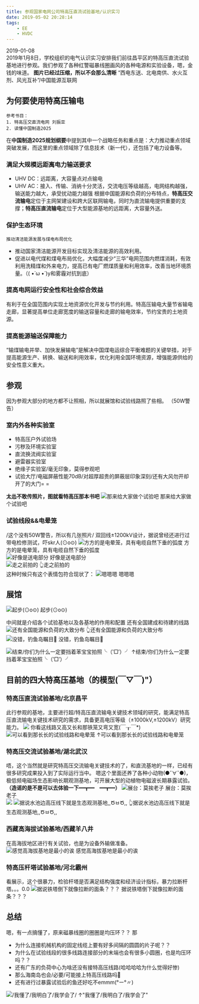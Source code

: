 ```yaml
---
title: 参观国家电网公司特高压直流试验基地/认识实习
date: 2019-05-02 20:28:14
tags:
    - EE
    - HVDC
---
```

2019-01-08  
2019年1月8日，学校组织的电气认识实习安排我们前往昌平区的特高压直流试验基地进行参观。我们参观了各种红警磁暴线圈画风的各种电源和实验设备，嗯，金钱的味道。
**图片已经过压缩，所以不会那么清晰**
“西电东送、北电南供、水火互剂、风光互补”/中国能源互联网
<!-- more -->

## 为何要使用特高压输电
```
参考书目：
1. 特高压交直流电网 刘振亚
2. 读懂中国制造2025
```
在**中国制造2025规划纲要**中提到其中一个战略任务和重点是：大力推动重点领域突破发展，而这里的重点领域除了信息技术（新一代），还包括了电力设备等。

### 满足大规模远距离电力输送要求
* UHV DC：远距离，大容量点对点输电
* UHV AC：接入、传输、消纳十分灵活，交流电压等级越高，电网结构越强，输送能力越大，承受扰动能力越强
根据中国能源和负荷的分布特点，**特高压交流输电**定位于主网架建设和跨大区联网输电，同时为直流输电提供重要的支撑；**特高压直流输电**定位于大型能源基地的远距离，大容量外送。

### 保护生态环境
`推动清洁能源发展与煤电布局优化`
* 推动国家清洁能源开发目标实现及清洁能源的高效利用。
* 促进以电代煤和煤电布局优化，大幅度减少“三华”电网范围内燃煤消耗，有效利用洗精煤和外来电力，提高已有电厂燃煤质量和利用效率，改善当地环境质量。（( •̀ ω •́ )y和雾霾对抗到底）

### 提高电网运行安全性和社会综合效益
有利于在全国范围内实现土地资源优化开发与节约利用。特高压输电大量节省输电走廊，显著提高单位走廊宽度的输送容量和走廊的输电效率，节约宝贵的土地资源。

### 提高能源输送保障能力
“输煤输电并举、加快发展输电”是解决中国煤电运综合平衡难题的关键举措，对于提高能源生产、转换、输送和利用效率，优化利用全国环境资源，增强能源供给的安全性意义重大。

## 参观
因为参观大部分的地方都不让照相，所以就展馆和试验线路照了些相。
（50W警告）
### 室内外各种实验室
* 特高压户外试验场
* 污秽及环境实验室
* 直流换流阀实验室
* 避雷器实验室
* 绝缘子实验室/毫无印象，莫得参观吧
* 试验大厅/电磁屏蔽性能70dB/对超厚超贵的屏蔽层印象深刻/还有大风勿开却开了的大门= =  

**太怂不敢传照片，图就看特高压那本书吧**
![那来给大家做个试验吧](EE-002-UHV/20190105122449.jpg)
那来给大家做个试验吧  

### 试验线段&&电晕笼
/这个没有50W警告，所以有几张照片/
双回线±1200kV设计，据说曾经还进行过带电检修测试，吓skr人(⊙o⊙)
![方方的是电晕笼，具有电缆自然下垂的弧度](EE-002-UHV/20190108_142051.jpg)
方方的是电晕笼，具有电缆自然下垂的弧度  
![好像是送电部分](EE-002-UHV/20190108_142054.jpg)
好像是送电部分  
![走之前拍的](EE-002-UHV/20190108_145917.jpg)
👆走之前拍的  
这种时候只有这个表情包符合现状了：
![嗯嗯嗯](EE-002-UHV/20190105122514.jpg)
嗯嗯嗯  

## 展馆
![起步(⊙o⊙)](EE-002-UHV/20190108_142606.jpg)
起步(⊙o⊙)  

中间就是介绍各个试验基地以及各基地的作用和配置
还有全国建成和待建的线路
![还有全国能源和负荷的大致分布](EE-002-UHV/20190108_144222.jpg)
👆还有全国能源和负荷的大致分布  
![没错，钓鱼岛瞩目📌](EE-002-UHV/20190108_144229.jpg)
没错，钓鱼岛瞩目📌  

![结束/你们为什么一定要挡着苯宝宝拍照╰（‵□′）╯](EE-002-UHV/20190108_144532.jpg)
↑结束/你们为什么一定要挡着苯宝宝拍照╰（‵□′）╯  

## 目前的四大特高压基地（的模型(￣▽￣)"）
### 特高压直流试验基地/北京昌平
此行参观的基地，主要进行超/特高压直流输电关键技术领域的研究，能满足特高压直流输电关键技术研究的需求，具备更高电压等级（±1000kV,±1200kV）研究能力。
![](20190108_143239.jpg)
你看这线路又高又长和那铁笼又弯又宽(￣┰￣*)
![可以看到那长长的试验线路和电晕笼](EE-002-UHV/20190108_143247.jpg)
↑可以看到那长长的试验线路和电晕笼  

### 特高压交流试验基地/湖北武汉
唔，这个当然就是研究特高压交流输电关键技术的了，和直流基地的一样，已经有很多研究成果投入到了实际运行当中。
嗯这个里面还养了各种小动物(●ˇ∀ˇ●)，极低频电磁场生态影响长期观测基地，可开展大型的动植物电磁波长期暴露试验。
**（造谣的是不是可以去体验一下━┳━　━┳━）**
![展台：莫挨老子](EE-002-UHV/20190108_143632.jpg)
展台：莫挨老子  
![](20190108_143502.jpg)
![据说水池边高压线下就是生态观测基地,,ԾㅂԾ,,](EE-002-UHV/20190108_143359.jpg)
👆据说水池边高压线下就是生态观测基地,,ԾㅂԾ,,  

### 西藏高海拔试验基地/西藏羊八井
在高海拔地区进行有关试验，也是为设备外输做准备。
![感觉高海拔基地是最小的诶](EE-002-UHV/20190108_144051.jpg)
感觉高海拔基地是最小的诶  

### 特高压杆塔试验基地/河北霸州
看展示，这个很暴力，检验杆塔是否满足结构强度和经济设计指标，暴力拉断杆塔。。。0.0
![据说铁塔倒下就像拉断的面条？？？](EE-002-UHV/20190108_143646.jpg)
据说铁塔倒下就像拉断的面条？？？  

## 总结
嗯，有一点搞懂了，原来磁暴线圈的圈圈是均压环？？
那
* 为什么连接机械机构的固定线缆上要有好多间隔的圆圆的片子呢？？
* 为什么在试验线段的很多线路连接部分的末端也会有很多小圆圈，也是均压环吗？？
* 还有广东的负荷中心为啥还没有接特高压线路(哈哈哈哈为什么觉得好惨)
* 那么海南岛也会/必要/可能接上特高压线路吗🤔
* 还有进行过暴露试验后的鱼还好吃不emmm(°ー°〃)

![/我懂了/我明白了/我学会了/](EE-002-UHV/20190105122509.jpg)
↑"我懂了/我明白了/我学会了"
